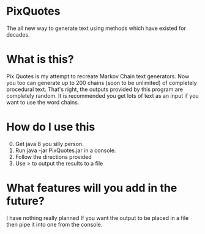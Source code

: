 # PixQuotes
The all new way to generate text using methods which have existed for decades.


# What is this?

Pix Quotes is my attempt to recreate Markov Chain text generators. Now you too can generate up to 200 chains (soon to be unlimited) of completely procedural text. That's right, the outputs provided by this program are completely random. It is recommended you get lots of text as an input if you want to use the word chains.

# How do I use this

0) Get java 8 you silly person.
1) Run java -jar PixQuotes.jar in a console.
2) Follow the directions provided
3) Use > to output the results to a file


# What features will you add in the future?

I have nothing really planned
If you want the output to be placed in a file then pipe it into one from the console.
